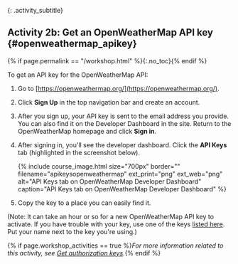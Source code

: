{: .activity_subtitle}
## <i class="fa fa-user-circle"></i> Activity 2b: Get an OpenWeatherMap API key {#openweathermap_apikey}
{% if page.permalink == "/workshop.html" %}{:.no_toc}{% endif %}

To get an API key for the OpenWeatherMap API:

1.  Go to [https://openweathermap.org/](https://openweathermap.org/).
2.  Click **Sign Up** in the top navigation bar and create an account.
3.  After you sign up, your API key is sent to the email address you provide. You can also find it on the Developer Dashboard in the site. Return to the OpenWeatherMap homepage and click **Sign in**.
4.  After signing in, you'll see the developer dashboard. Click the **API Keys** tab (highlighted in the screenshot below).

    {% include course_image.html size="700px" border="" filename="apikeysopenweathermap" ext_print="png" ext_web="png" alt="API Keys tab on OpenWeatherMap Developer Dashboard" caption="API Keys tab on OpenWeatherMap Developer Dashboard" %}

5.  Copy the key to a place you can easily find it.

(Note: It can take an hour or so for a new OpenWeatherMap API key to activate. If you have trouble with your key, use one of the keys [listed here](http://idratherbewriting.site/apikeys). Put your name next to the key you're using.)

{% if page.workshop_activities == true %}*For more information related to this activity, see [Get authorization keys](docapis_get_auth_keys.html).*{% endif %}
